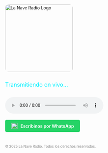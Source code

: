 
<html lang="es">
<head>
  <meta charset="UTF-8" />
  <meta name="viewport" content="width=device-width, initial-scale=1" />
  <title></title>
  <style>
    @import url('https://fonts.googleapis.com/css2?family=Orbitron:wght@400;700&display=swap');

    body {
      margin: 0;
      font-family: 'Orbitron', sans-serif;
      background-color: #000000;
      color: #00f0ff;
      display: flex;
      flex-direction: column;
      align-items: center;
      justify-content: center;
      text-align: center;
      height: 100vh;
      background-image: radial-gradient(#1a1a1a 1px, #000 1px);
      background-size: 40px 40px;
    }

    img.logo {
      width: 220px;
      margin-bottom: 20px;
      border-radius: 10px;
    }

    p {
      font-size: 1.3em;
      margin: 10px 0 30px;
      color: #00f0ff;
    }

    audio {
      width: 90%;
      max-width: 320px;
      border-radius: 5px;
    }

    a.whatsapp-button {
      margin-top: 20px;
      display: inline-flex;
      align-items: center;
      background-color: #25D366;
      color: #fff;
      padding: 10px 20px;
      border-radius: 5px;
      text-decoration: none;
      font-weight: bold;
      transition: background-color 0.3s ease;
    }

    a.whatsapp-button:hover {
      background-color: #1ebc59;
    }

    .whatsapp-button img {
      width: 20px;
      height: 20px;
      margin-right: 10px;
    }

    footer {
      margin-top: 40px;
      font-size: 0.8em;
      color: #888;
    }
  </style>
</head>
<body>
  <!-- Nueva portada -->
  <img src="https://iili.io/3mmHogI.jpg" alt="La Nave Radio Logo" class="logo" />
  
  <p>Transmitiendo en vivo...</p>

  <audio controls autoplay>
    <source src="https://stream.zeno.fm/utaaqemlboovv" type="audio/mpeg" />
    Tu navegador no soporta la transmisión de audio.
  </audio>

  <!-- Botón WhatsApp oficial -->
  <a href="https://wa.me/5493624878775" target="_blank" class="whatsapp-button">
    <img src="https://upload.wikimedia.org/wikipedia/commons/5/5e/WhatsApp_icon.png" alt="WhatsApp" />
    Escribinos por WhatsApp
  </a>

  <footer>
    &copy; 2025 La Nave Radio. Todos los derechos reservados.
  </footer>
</body>
</html>
